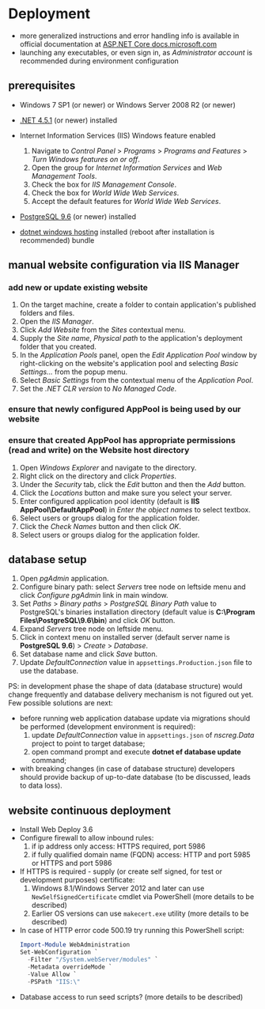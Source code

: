 # Deployment

* more generalized instructions and error handling info is available in official documentation at [ASP.NET Core docs.microsoft.com](https://docs.microsoft.com/en-us/aspnet/core/publishing/iis)
* launching any executables, or even sign in, as _Administrator account_ is recommended during environment configuration

## prerequisites

* Windows 7 SP1 (or newer) or Windows Server 2008 R2 (or newer)

* [.NET 4.5.1](https://www.microsoft.com/en-us/download/details.aspx?id=40773) (or newer) installed

* Internet Information Services (IIS) Windows feature enabled

  1. Navigate to _Control Panel_ > _Programs_ > _Programs and Features_ > _Turn Windows features on or off_.
  1. Open the group for _Internet Information Services_ and _Web Management Tools_.
  1. Check the box for _IIS Management Console_.
  1. Check the box for _World Wide Web Services_.
  1. Accept the default features for _World Wide Web Services_.

* [PostgreSQL 9.6](https://www.enterprisedb.com/downloads/postgres-postgresql-downloads#windows) (or newer) installed

* [dotnet windows hosting](https://aka.ms/dotnetcore_windowshosting_1_1_0) installed (reboot after installation is recommended) bundle

## manual website configuration via IIS Manager

### add new or update existing website

1. On the target machine, create a folder to contain application's published folders and files.
1. Open the _IIS Manager_.
1. Click _Add Website_ from the _Sites_ contextual menu.
1. Supply the _Site name_, _Physical path_ to the application's deployment folder that you created.
1. In the _Application Pools_ panel, open the _Edit Application Pool_ window by right-clicking on the website's application pool and selecting _Basic Settings..._ from the popup menu.
1. Select _Basic Settings_ from the contextual menu of the _Application Pool_.
1. Set the _.NET CLR version_ to _No Managed Code_.

### ensure that newly configured AppPool is being used by our website

### ensure that created AppPool has appropriate permissions (read and write) on the Website host directory

1. Open _Windows Explorer_ and navigate to the directory.
1. Right click on the directory and click _Properties_.
1. Under the _Security_ tab, click the _Edit_ button and then the _Add_ button.
1. Click the _Locations_ button and make sure you select your server.
1. Enter configured application pool identity (default is **IIS AppPool\DefaultAppPool**) in _Enter the object names_ to select textbox.
1. Select users or groups dialog for the application folder.
1. Click the _Check Names_ button and then click _OK_.
1. Select users or groups dialog for the application folder.

## database setup

1. Open _pgAdmin_ application.
1. Configure binary path: select _Servers_ tree node on leftside menu and click _Configure pgAdmin_ link in main window.
1. Set _Paths_ > _Binary paths_ > _PostgreSQL Binary Path_ value to PostgreSQL's binaries installation directory (default value is **C:\Program Files\PostgreSQL\9.6\bin**) and click _OK_ button.
1. Expand _Servers_ tree node on leftside menu.
1. Click in context menu on installed server (default server name is **PostgreSQL 9.6**) > _Create_ > _Database_.
1. Set database name and click _Save_ button.
1. Update _DefaultConnection_ value in ```appsettings.Production.json``` file to use the database.

PS: in development phase the shape of data (database structure) would change frequently and database delivery mechanism is not figured out yet.
Few possible solutions are next:

* before running web application database update via migrations should be performed (development environment is required):
  1. update _DefaultConnection_ value in ```appsettings.json``` of _nscreg.Data_ project to point to target database;
  1. open command prompt and execute **dotnet ef database update** command;
* with breaking changes (in case of database structure) developers should provide backup of up-to-date database (to be discussed, leads to data loss).

## website continuous deployment

* Install Web Deploy 3.6
* Configure firewall to allow inbound rules:
  1. if ip address only access: HTTPS required, port 5986
  1. if fully qualified domain name (FQDN) access: HTTP and port 5985 or HTTPS and port 5986
* If HTTPS is required - supply (or create self signed, for test or development purposes) certificate:
  1. Windows 8.1/Windows Server 2012 and later can use `NewSelfSignedCertificate` cmdlet via PowerShell (more details to be described)
  1. Earlier OS versions can use `makecert.exe` utility (more details to be described)
* In case of HTTP error code 500.19 try running this PowerShell script:
  ```PowerShell
  Import-Module WebAdministration
  Set-WebConfiguration `
    -Filter "/System.webServer/modules" `
    -Metadata overrideMode `
    -Value Allow `
    -PSPath "IIS:\"
  ```
* Database access to run seed scripts? (more details to be described)
